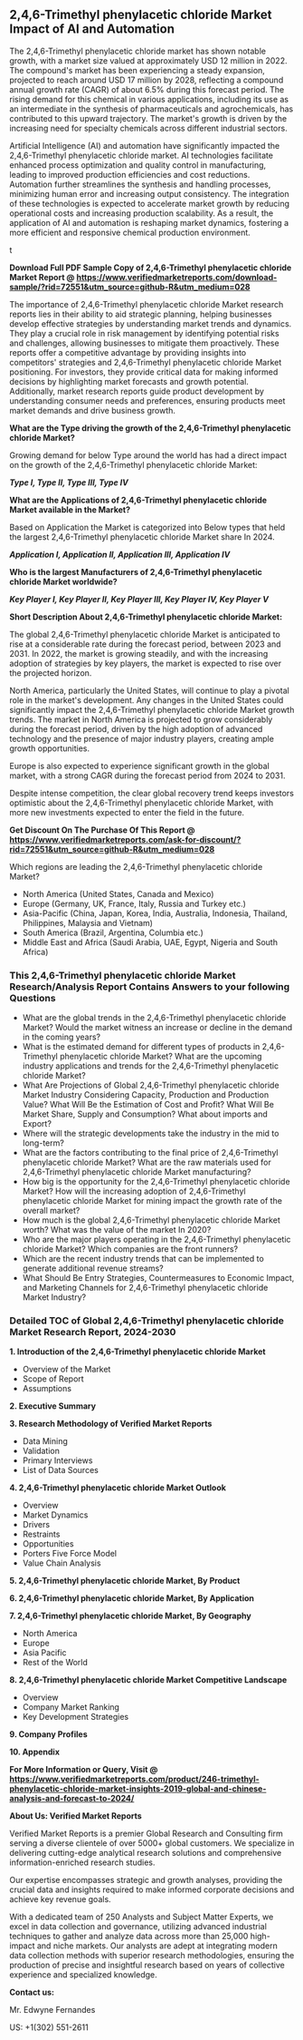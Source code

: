 <h2>2,4,6-Trimethyl phenylacetic chloride Market Impact of AI and Automation</h2><p>The 2,4,6-Trimethyl phenylacetic chloride market has shown notable growth, with a market size valued at approximately USD 12 million in 2022. The compound's market has been experiencing a steady expansion, projected to reach around USD 17 million by 2028, reflecting a compound annual growth rate (CAGR) of about 6.5% during this forecast period. The rising demand for this chemical in various applications, including its use as an intermediate in the synthesis of pharmaceuticals and agrochemicals, has contributed to this upward trajectory. The market's growth is driven by the increasing need for specialty chemicals across different industrial sectors.</p><p>Artificial Intelligence (AI) and automation have significantly impacted the 2,4,6-Trimethyl phenylacetic chloride market. AI technologies facilitate enhanced process optimization and quality control in manufacturing, leading to improved production efficiencies and cost reductions. Automation further streamlines the synthesis and handling processes, minimizing human error and increasing output consistency. The integration of these technologies is expected to accelerate market growth by reducing operational costs and increasing production scalability. As a result, the application of AI and automation is reshaping market dynamics, fostering a more efficient and responsive chemical production environment.</p>t</p><p id="" class=""><strong>Download Full PDF Sample Copy of 2,4,6-Trimethyl phenylacetic chloride Market Report @ <a href="https://www.verifiedmarketreports.com/download-sample/?rid=72551&utm_source=github-R&utm_medium=028" target="_blank">https://www.verifiedmarketreports.com/download-sample/?rid=72551&utm_source=github-R&utm_medium=028</a></strong></p><p>The importance of&nbsp;2,4,6-Trimethyl phenylacetic chloride Market research reports lies in their ability to aid strategic planning, helping businesses develop effective strategies by understanding market trends and dynamics. They play a crucial role in risk management by identifying potential risks and challenges, allowing businesses to mitigate them proactively. These reports offer a competitive advantage by providing insights into competitors' strategies and 2,4,6-Trimethyl phenylacetic chloride Market positioning. For investors, they provide critical data for making informed decisions by highlighting market forecasts and growth potential. Additionally, market research reports guide product development by understanding consumer needs and preferences, ensuring products meet market demands and drive business growth.</p><p><strong>What are the&nbsp;Type driving the growth of the 2,4,6-Trimethyl phenylacetic chloride Market?</strong></p><p id="" class="">Growing demand for below Type around the world has had a direct impact on the growth of the 2,4,6-Trimethyl phenylacetic chloride Market:</p><em><strong>Type I, Type II, Type III, Type IV</strong></em></p><strong>What are the&nbsp;Applications&nbsp;of 2,4,6-Trimethyl phenylacetic chloride Market available in the Market?</strong></p><p id="" class="">Based on Application the Market is categorized into Below types that held the largest 2,4,6-Trimethyl phenylacetic chloride Market share In 2024.</p><em><strong>Application I, Application II, Application III, Application IV</strong></em></p><strong>Who is the largest Manufacturers of 2,4,6-Trimethyl phenylacetic chloride Market worldwide?</strong></p><p><em><strong>Key Player I, Key Player II, Key Player III, Key Player IV, Key Player V</strong></em></p><p id="" class=""><strong>Short Description About 2,4,6-Trimethyl phenylacetic chloride Market:</strong></p><p>The global 2,4,6-Trimethyl phenylacetic chloride Market is anticipated to rise at a considerable rate during the forecast period, between 2023 and 2031. In 2022, the market is growing steadily, and with the increasing adoption of strategies by key players, the market is expected to rise over the projected horizon.</p><p>North America, particularly the United States, will continue to play a pivotal role in the market's development. Any changes in the United States could significantly impact the 2,4,6-Trimethyl phenylacetic chloride Market growth trends. The market in North America is projected to grow considerably during the forecast period, driven by the high adoption of advanced technology and the presence of major industry players, creating ample growth opportunities.</p><p>Europe is also expected to experience significant growth in the global market, with a strong CAGR during the forecast period from 2024 to 2031.</p><p>Despite intense competition, the clear global recovery trend keeps investors optimistic about the 2,4,6-Trimethyl phenylacetic chloride Market, with more new investments expected to enter the field in the future.</p><p id="" class=""><strong>Get Discount On The Purchase Of This Report @ <a href="https://www.verifiedmarketreports.com/ask-for-discount/?rid=72551&utm_source=github-R&utm_medium=028" target="_blank">https://www.verifiedmarketreports.com/ask-for-discount/?rid=72551&utm_source=github-R&utm_medium=028</a></strong></p>Which regions are leading the 2,4,6-Trimethyl phenylacetic chloride Market?</p><ul><li>North America (United States, Canada and Mexico)</li><li>Europe (Germany, UK, France, Italy, Russia and Turkey etc.)</li><li>Asia-Pacific (China, Japan, Korea, India, Australia, Indonesia, Thailand, Philippines, Malaysia and Vietnam)</li><li>South America (Brazil, Argentina, Columbia etc.)</li><li>Middle East and Africa (Saudi Arabia, UAE, Egypt, Nigeria and South Africa)</li></ul><h3 id="" class="">This 2,4,6-Trimethyl phenylacetic chloride Market Research/Analysis Report Contains Answers to your following Questions</h3><ul><li>What are the global trends in the 2,4,6-Trimethyl phenylacetic chloride Market? Would the market witness an increase or decline in the demand in the coming years?</li><li>What is the estimated demand for different types of products in 2,4,6-Trimethyl phenylacetic chloride Market? What are the upcoming industry applications and trends for the 2,4,6-Trimethyl phenylacetic chloride Market?</li><li>What Are Projections of Global 2,4,6-Trimethyl phenylacetic chloride Market Industry Considering Capacity, Production and Production Value? What Will Be the Estimation of Cost and Profit? What Will Be Market Share, Supply and Consumption? What about imports and Export?</li><li>Where will the strategic developments take the industry in the mid to long-term?</li><li>What are the factors contributing to the final price of 2,4,6-Trimethyl phenylacetic chloride Market? What are the raw materials used for 2,4,6-Trimethyl phenylacetic chloride Market manufacturing?</li><li>How big is the opportunity for the 2,4,6-Trimethyl phenylacetic chloride Market? How will the increasing adoption of 2,4,6-Trimethyl phenylacetic chloride Market for mining impact the growth rate of the overall market?</li><li>How much is the global 2,4,6-Trimethyl phenylacetic chloride Market worth? What was the value of the market In 2020?</li><li>Who are the major players operating in the 2,4,6-Trimethyl phenylacetic chloride Market? Which companies are the front runners?</li><li>Which are the recent industry trends that can be implemented to generate additional revenue streams?</li><li>What Should Be Entry Strategies, Countermeasures to Economic Impact, and Marketing Channels for 2,4,6-Trimethyl phenylacetic chloride Market Industry?</li></ul><h3 id="" class="">Detailed TOC of Global 2,4,6-Trimethyl phenylacetic chloride Market Research Report, 2024-2030</h3><p id="" class=""><strong>1. Introduction of the 2,4,6-Trimethyl phenylacetic chloride Market</strong></p><ul><li>Overview of the Market</li><li>Scope of Report</li><li>Assumptions</li></ul><p id="" class=""><strong>2. Executive Summary</strong></p><p id="" class=""><strong>3. Research Methodology of Verified Market Reports</strong></p><ul><li>Data Mining</li><li>Validation</li><li>Primary Interviews</li><li>List of Data Sources</li></ul><p id="" class=""><strong>4. 2,4,6-Trimethyl phenylacetic chloride Market Outlook</strong></p><ul><li>Overview</li><li>Market Dynamics</li><li>Drivers</li><li>Restraints</li><li>Opportunities</li><li>Porters Five Force Model</li><li>Value Chain Analysis</li></ul><p id="" class=""><strong>5. 2,4,6-Trimethyl phenylacetic chloride Market, By Product</strong></p><p id="" class=""><strong>6. 2,4,6-Trimethyl phenylacetic chloride Market, By Application</strong></p><p id="" class=""><strong>7. 2,4,6-Trimethyl phenylacetic chloride Market, By Geography</strong></p><ul><li>North America</li><li>Europe</li><li>Asia Pacific</li><li>Rest of the World</li></ul><p id="" class=""><strong>8. 2,4,6-Trimethyl phenylacetic chloride Market Competitive Landscape</strong></p><ul><li>Overview</li><li>Company Market Ranking</li><li>Key Development Strategies</li></ul><p id="" class=""><strong>9. Company Profiles</strong></p><p id="" class=""><strong>10. Appendix</strong></p><p id="" class=""><strong>For More Information or Query, Visit @ <a href="https://www.verifiedmarketreports.com/product/246-trimethyl-phenylacetic-chloride-market-insights-2019-global-and-chinese-analysis-and-forecast-to-2024/" target="_blank">https://www.verifiedmarketreports.com/product/246-trimethyl-phenylacetic-chloride-market-insights-2019-global-and-chinese-analysis-and-forecast-to-2024/</a></strong></p><p id="" class=""><strong>About Us: Verified Market Reports</strong></p><p id="" class="">Verified Market Reports is a premier Global Research and Consulting firm serving a diverse clientele of over 5000+ global customers. We specialize in delivering cutting-edge analytical research solutions and comprehensive information-enriched research studies.</p><p id="" class="">Our expertise encompasses strategic and growth analyses, providing the crucial data and insights required to make informed corporate decisions and achieve key revenue goals.</p><p id="" class="">With a dedicated team of 250 Analysts and Subject Matter Experts, we excel in data collection and governance, utilizing advanced industrial techniques to gather and analyze data across more than 25,000 high-impact and niche markets. Our analysts are adept at integrating modern data collection methods with superior research methodologies, ensuring the production of precise and insightful research based on years of collective experience and specialized knowledge.</p><p id="" class=""><strong>Contact us:</strong></p><p id="" class="">Mr. Edwyne Fernandes</p><p id="" class="">US: +1(302) 551-2611</p>